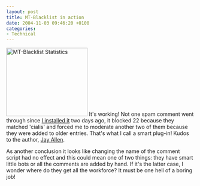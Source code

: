 ```yaml
---
layout: post
title: MT-Blacklist in action
date: 2004-11-03 09:46:20 +0100
categories:
- Technical
---
```

<img src="http://www.rusiczki.net/blog/blogpics/mt_blacklist_stats.gif" width="217" height="182" alt="MT-Blacklist Statistics" class="postimage" /> It's working! Not one spam comment went through since <a href="http://www.rusiczki.net/blog/archives/2004/11/01/mt_3121_dynamic_pages_and_the_return_of_the_blacklist">I installed it</a> two days ago, it blocked 22 because they matched 'cialis' and forced me to moderate another two of them because they were added to older entries. That's what I call a smart plug-in! Kudos to the author, <a href="http://www.jayallen.org/">Jay Allen</a>.

As another conclusion it looks like changing the name of the comment script had no effect and this could mean one of two things: they have smart little bots or all the comments are added by hand. If it's the latter case, I wonder where do they get all the workforce? It must be one hell of a boring job!
